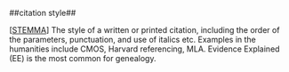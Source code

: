 ##citation style##

\[[STEMMA](SOURCES.md#STEMMA)\] The style of a written or printed citation, including the order of the parameters, punctuation, and use of italics etc. Examples in the humanities include CMOS, Harvard referencing, MLA. Evidence Explained (EE) is the most common for genealogy.
